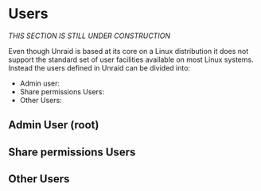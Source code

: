 # Users

_THIS SECTION IS STILL UNDER CONSTRUCTION_

Even though Unraid is based at its core on a Linux distribution it does
not support the standard set of user facilities available on most Linux
systems. Instead the users defined in Unraid can be divided into:

- Admin user:
- Share permissions Users:
- Other Users:

## Admin User (root)

## Share permissions Users

## Other Users

